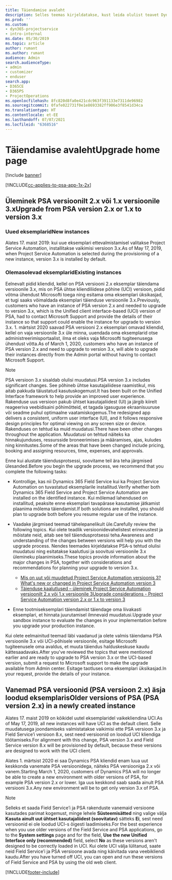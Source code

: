 ```yaml
---
title: Täiendamise avaleht
description: Selles teemas kirjeldatakse, kust leida olulist teavet Dynamics 365 Project Service Automation uute ja muudetud funktsioonide kohta ning kuidas täiendada uusimale versioonile.
ms.prod: ''
ms.custom:
- dyn365-projectservice
- intro-internal
ms.date: 05/30/2019
ms.topic: article
author: rumant
ms.author: rumant
audience: Admin
search.audienceType:
- admin
- customizer
- enduser
search.app:
- D365CE
- D365PS
- ProjectOperations
ms.openlocfilehash: 8fc820d8fa0e421cdc963f391133e7311de96982
ms.sourcegitcommit: 0fafe022731f0e1e8693382ff906e3f8541d34ca
ms.translationtype: HT
ms.contentlocale: et-EE
ms.lasthandoff: 07/07/2021
ms.locfileid: "6368516"
---
```

# <a name="upgrade-home-page"></a><span data-ttu-id="32739-103">Täiendamise avaleht</span><span class="sxs-lookup"><span data-stu-id="32739-103">Upgrade home page</span></span>

[!include [banner](../includes/psa-now-project-operations.md)]

[!INCLUDE[cc-applies-to-psa-app-1x-2x](../includes/cc-applies-to-psa-app-1x-2x.md)]

## <a name="upgrade-from-psa-version-2x-or-1x-to-version-3x"></a><span data-ttu-id="32739-104">Üleminek PSA versioonilt 2.x või 1.x versioonile 3.x</span><span class="sxs-lookup"><span data-stu-id="32739-104">Upgrade from PSA version 2.x or 1.x to version 3.x</span></span>

### <a name="new-instances"></a><span data-ttu-id="32739-105">Uued eksemplarid</span><span class="sxs-lookup"><span data-stu-id="32739-105">New instances</span></span>

<span data-ttu-id="32739-106">Alates 17. maist 2019: kui uue eksemplari ettevalmistamisel valitakse Project Service Automation, installitakse vaikimisi versioon 3.x.</span><span class="sxs-lookup"><span data-stu-id="32739-106">As of May 17, 2019, when Project Service Automation is selected during the provisioning of a new instance, version 3.x is installed by default.</span></span>

### <a name="existing-instances"></a><span data-ttu-id="32739-107">Olemasolevad eksemplarid</span><span class="sxs-lookup"><span data-stu-id="32739-107">Existing instances</span></span>

<span data-ttu-id="32739-108">Eelnevalt pidid kliendid, kellel on PSA versiooni 2.x eksemplar täiendama versioonile 3.x, mis on PSA ühtse kliendiliidese põhine (UCI) versioon, pidid võtma ühendust Microsofti toega ning esitama oma eksemplari üksikasjad, et tugi saaks võimaldada eksemplari täienduse versioonile 3.x.</span><span class="sxs-lookup"><span data-stu-id="32739-108">Previously, customers who have an instance of PSA version 2.x and needed to upgrade to version 3.x, which is the Unified client interface-based (UCI) version of PSA, had to contact Microsoft Support and provide the details of their instance so that support could enable the instance for upgrade to version 3.x.</span></span> <span data-ttu-id="32739-109">1. märtsist 2020 saavad PSA versiooni 2.x eksemplari omavad kliendid, kellel on vaja versioonile 3.x üle minna, uuendada oma eksemplarid otse administreerimisportaalist, ilma et oleks vaja Microsofti tugiteenusega ühendust võtta.</span><span class="sxs-lookup"><span data-stu-id="32739-109">As of March 1, 2020, customers who have an instance of PSA version 2.x and need to upgrade to version 3.x, will able to upgrade their instances directly from the Admin portal without having to contact Microsoft Support.</span></span>  

> [!NOTE]
> <span data-ttu-id="32739-110">PSA versioon 3.x sisaldab olulisi muudatusi.</span><span class="sxs-lookup"><span data-stu-id="32739-110">PSA version 3.x includes significant changes.</span></span> <span data-ttu-id="32739-111">See põhineb ühtse kasutajaliidese raamistikul, mis aitab pakkuda täiustatud kasutuskogemust.</span><span class="sxs-lookup"><span data-stu-id="32739-111">It has been built on the Unified Interface framework to help provide an improved user experience.</span></span> <span data-ttu-id="32739-112">Rakenduse uus versioon pakub ühtset kasutajaliidest (UI) ja järgib kiirelt reageeriva veebidisaini põhimõtteid, et tagada igasuguse ekraanisuuruse või seadme puhul optimaalne vaatamiskogemus.</span><span class="sxs-lookup"><span data-stu-id="32739-112">The redesigned app delivers a consistent, uniform user interface (UI), and it follows responsive design principles for optimal viewing on any screen size or device.</span></span> <span data-ttu-id="32739-113">Rakenduses on tehtud ka muid muudatusi.</span><span class="sxs-lookup"><span data-stu-id="32739-113">There have been other changes throughout the application.</span></span> <span data-ttu-id="32739-114">Muudatusi on tehtud näiteks ka hinnakujunduses, ressursside broneerimises ja määramises, ajas, kuludes ning kinnitustes.</span><span class="sxs-lookup"><span data-stu-id="32739-114">Some of the areas that have been changed include pricing, booking and assigning resources, time, expenses, and approvals.</span></span>

<span data-ttu-id="32739-115">Enne kui alustate täiendusprotsessi, soovitame teil ära teha järgmised ülesanded.</span><span class="sxs-lookup"><span data-stu-id="32739-115">Before you begin the upgrade process, we recommend that you complete the following tasks:</span></span>

- <span data-ttu-id="32739-116">Kontrollige, kas nii Dynamics 365 Field Service kui ka Project Service Automation on tuvastatud eksemplarile installitud.</span><span class="sxs-lookup"><span data-stu-id="32739-116">Verify whether both Dynamics 365 Field Service and Project Service Automation are installed on the identified instance.</span></span> <span data-ttu-id="32739-117">Kui mõlemad lahendused on installitud, peaksite enne eksemplari tavapärase kasutamise jätkamist plaanima mõlema täiendamist.</span><span class="sxs-lookup"><span data-stu-id="32739-117">If both solutions are installed, you should plan to upgrade both before you resume regular use of the instance.</span></span>
- <span data-ttu-id="32739-118">Vaadake järgmised teemad tähelepanelikult üle.</span><span class="sxs-lookup"><span data-stu-id="32739-118">Carefully review the following topics.</span></span> <span data-ttu-id="32739-119">Kui olete teadlik versioonidevahelistest erinevustest ja mõistate neid, aitab see teil täiendusprotsessi teha.</span><span class="sxs-lookup"><span data-stu-id="32739-119">Awareness and understanding of the changes between versions will help you with the upgrade process.</span></span> <span data-ttu-id="32739-120">Nendes teemades kirjeldatakse PSA-s tehtud olulisi muudatusi ning esitatakse kaalutlusi ja soovitusi versioonile 3.x ülemineku plaanimiseks.</span><span class="sxs-lookup"><span data-stu-id="32739-120">These topics provide information about the major changes in PSA, together with considerations and recommendations for planning your upgrade to version 3.x.</span></span>

    - [<span data-ttu-id="32739-121">Mis on uut või muudetud Project Service Automation versioonis 3?</span><span class="sxs-lookup"><span data-stu-id="32739-121">What's new or changed in Project Service Automation version 3</span></span>](whats-new-changed-v3.md)
    - [<span data-ttu-id="32739-122">Täienduse kaalutlused – üleminek Project Service Automation versioonilt 2.x või 1.x versioonile 3</span><span class="sxs-lookup"><span data-stu-id="32739-122">Upgrade considerations - Project Service Automation version 2.x or 1.x to version 3</span></span>](upgrade-v3.md)

- <span data-ttu-id="32739-123">Enne tootmiseksemplari täiendamist täiendage oma liivakasti eksemplari, et hinnata juurutamisel ilmnevaid muudatusi.</span><span class="sxs-lookup"><span data-stu-id="32739-123">Upgrade your sandbox instance to evaluate the changes in your implementation before you upgrade your production instance.</span></span>

<span data-ttu-id="32739-124">Kui olete eelmainitud teemad läbi vaadanud ja olete valmis täiendama PSA versioonile 3.x või UCI-põhisele versioonile, esitage Microsofti tugiteenusele oma avaldus, et muuta täiendus halduskeskuse kaudu kättesaadavaks.</span><span class="sxs-lookup"><span data-stu-id="32739-124">After you've reviewed the topics that were mentioned earlier and are ready to upgrade to PSA version 3.x or the UCI-based version, submit a request to Microsoft support to make the upgrade available from Admin center.</span></span> <span data-ttu-id="32739-125">Esitage taotluses oma eksemplari üksikasjad.</span><span class="sxs-lookup"><span data-stu-id="32739-125">In your request, provide the details of your instance.</span></span>

## <a name="older-versions-of-psa-psa-version-2x-in-a-newly-created-instance"></a><span data-ttu-id="32739-126">Vanemad PSA versioonid (PSA versioon 2.x) äsja loodud eksemplaris</span><span class="sxs-lookup"><span data-stu-id="32739-126">Older versions of PSA (PSA version 2.x) in a newly created instance</span></span>

<span data-ttu-id="32739-127">Alates 17. maist 2019 on kõikidel uutel eksemplaridel vaikekliendina UCI.</span><span class="sxs-lookup"><span data-stu-id="32739-127">As of May 17, 2019, all new instances will have UCI as the default client.</span></span> <span data-ttu-id="32739-128">Selle muudatusega joondamiseks valmistatakse vaikimisi ette PSA versioon 3.x ja Field Service’i versioon 8.x, sest need versioonid on loodud UCI kliendiga töötamiseks.</span><span class="sxs-lookup"><span data-stu-id="32739-128">For alignment with this change, PSA version 3.x and Field Service version 8.x will be provisioned by default, because these versions are designed to work with the UCI client.</span></span>

<span data-ttu-id="32739-129">Alates 1. märtsist 2020 ei saa Dynamics PSA kliendid enam luua uut keskkonda vanemate PSA versioonidega, näiteks PSA versiooniga 2.x või vanem.</span><span class="sxs-lookup"><span data-stu-id="32739-129">Starting March 1, 2020, customers of Dynamics PSA will no longer be able to create a new environment with older versions of PSA, for example PSA version 2.x or lower.</span></span> <span data-ttu-id="32739-130">Iga uus keskkond saab saada ainult PSA versiooni 3.x.</span><span class="sxs-lookup"><span data-stu-id="32739-130">Any new environment will be to get only version 3.x of PSA.</span></span>

> [!NOTE]
> <span data-ttu-id="32739-131">Selleks et saada Field Service’i ja PSA rakenduste vanemaid versioone kasutades parimat kogemust, minge lehele **Süsteemisätted** ning valige välja **Kasuta ainult uut ühtset kasutajaliidest (soovitatav)** sätteks **Ei**, sest need versioonid ei ole loodud UCI-s õigesti laadimiseks.</span><span class="sxs-lookup"><span data-stu-id="32739-131">For the best experience when you use older versions of the Field Service and PSA applications, go to the **System settings** page and for the field, **Use the new Unified Interface only (recommended)** field, select **No** as these versions aren't designed to be correctly loaded in UCI.</span></span> <span data-ttu-id="32739-132">Kui olete UCI välja lülitanud, saate neid Field Service’i ja PSA versioone avada ning käivitada vana veebikliendi kaudu.</span><span class="sxs-lookup"><span data-stu-id="32739-132">After you have turned off UCI, you can open and run these versions of Field Service and PSA by using the old web client.</span></span> 


[!INCLUDE[footer-include](../includes/footer-banner.md)]